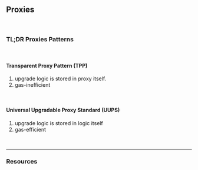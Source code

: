 ## Proxies

<br>

### TL;DR Proxies Patterns

<br>

#### Transparent Proxy Pattern (TPP)

1. upgrade logic is stored in proxy itself.
2. gas-inefficient

<br>

#### Universal Upgradable Proxy Standard (UUPS)

1. upgrade logic is stored in logic itself
2. gas-efficient


<br>

---

### Resources

<br>
